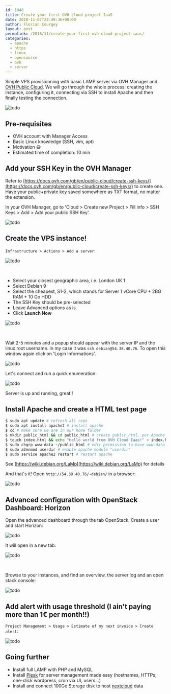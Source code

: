 ```yaml
---
id: 1048
title: Create your first OVH cloud project IaaS
date: 2018-11-07T22:49:36+00:00
author: Florian Courgey
layout: post
permalink: /2018/11/create-your-first-ovh-cloud-project-iaas/
categories:
  - apache
  - https
  - linux
  - opensource
  - ovh
  - server
---
```

Simple VPS provisionning with basic LAMP server via OVH Manager and [OVH Public Cloud](https://www.ovh.co.uk/public-cloud/instances/features/). We will go through the whole process: creating the instance, configuring it, connecting via SSH to install Apache and then finally testing the connection.

<!--more-->

![todo](/assets/images/2018/11/ovh-manager-cloud-overview.jpg)

## Pre-requisites

  * OVH account with Manager Access
  * Basic Linux knowledge (SSH, vim, apt)
  * Motivation 😃
  * Estimated time of completion: 10 min

## Add your SSH Key in the OVH Manager

Refer to [https://docs.ovh.com/gb/en/public-cloud/create-ssh-keys/](https://docs.ovh.com/gb/en/public-cloud/create-ssh-keys/) to create one. Have your public+private key saved somewhere as TXT format, no matter the extension.

In your OVH Manager, go to 'Cloud > Create new Project > Fill info > SSH Keys > Add > Add your public SSH Key'.

![todo](/assets/images/2018/11/ovh-manager-cloud-manage-ssh-keys.jpg)

## Create the VPS instance!

`Infrastructure > Actions > Add a server`:

![todo](/assets/images/2018/11/ovh-manager-cloud-add-server-instance.jpg)

&nbsp;

  * Select your closest geographic area, i.e. London UK 1
  * Select Debian 9
  * Select the cheapest, S1-2, which stands for Server 1 vCore CPU  + 2BG RAM + 10 Go HDD
  * The SSH Key should be pre-selected
  * Leave Advanced options as is
  * Click **Launch Now**

![todo](/assets/images/2018/11/ovh-manager-cloud-configure-s1-2.jpg)

&nbsp;

Wait 2-5 minutes and a popup should appear with the server IP and the linux root username. In my case it was `ssh debian@54.38.40.76`. To open this window again click on 'Login Informations'.

![todo](/assets/images/2018/11/ovh-manager-cloud-login-information.jpg)

Let's connect and run a quick enumeration:

![todo](/assets/images/2018/11/ovh-manager-cloud-quick-enumeration.jpg)

Server is up and running, great!!

## Install Apache and create a HTML test page

```bash
$ sudo apt update # refresh all repo
$ sudo apt install apache2 # install apache
$ cd # make sure we are in our home folder
$ mkdir public_html && cd public_html # create public_html, per Apache convention
$ touch index.html && echo "Hello world from OVH Cloud Iaas!" > index.html # create basic html file
$ sudo chgrp www-data ~/public_html # edit permission to have www-data as group owner
$ sudo a2enmod userdir # enable apache module "userdir"
$ sudo service apache2 restart # restart apache
```

See [https://wiki.debian.org/LaMp](https://wiki.debian.org/LaMp) for details

And that's it! Open `http://54.38.40.76/~debian/` in a browser:

![todo](/assets/images/2018/11/ovh-manager-instance-is-running.jpg)

## Advanced configuration with OpenStack Dashboard: Horizon

Open the advanced dashboard through the tab OpenStack. Create a user and start Horizon:

![todo](/assets/images/2018/11/ovh-manager-openstack-horizon.jpg)

It will open in a new tab:

![todo](/assets/images/2018/11/ovh-manager-openstack-horizon-dashboard.jpg)

&nbsp;

Browse to your instances, and find an overview, the server log and an open stack console:

![todo](/assets/images/2018/11/ovh-manager-openstack-horizon-instance-overview.jpg)

## Add alert with usage threshold (I ain't paying more than 1€ per month!!)

`Project Management > Usage > Estimate of my next invoice > Create alert`:

![todo](/assets/images/2018/11/ovh-manager-add-alert.jpg)

## Going further

  * Install full LAMP with PHP and MySQL
  * Install [Plesk](https://www.plesk.com/) for server management made easy (hostnames, HTTPs, one-click wordpress, cron via UI, users...)
  * Install and connect 100Go Storage disk to host [nextcloud](https://nextcloud.com/) data
